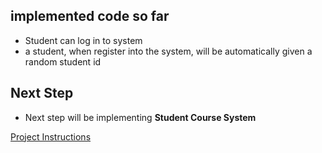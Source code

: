 ## implemented code so far
- Student can log in to system
- a student, when register into the system, will be automatically given a random student id

## Next Step
- Next step will be implementing **Student Course System**

[Project Instructions](https://canvas.uts.edu.au/courses/27926/assignments/147623)
